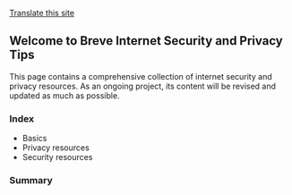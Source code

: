 [Translate this site](https://translate.google.com/translate?hl=&sl=en&tl=pt&u=https%3A%2F%2Fdistrob.github.io%2Fprivacy-security%2F)

## Welcome to Breve Internet Security and Privacy Tips

This page contains a comprehensive collection of internet security and privacy resources. As an ongoing project, its content will be revised and updated as much as possible. 

### Index

- Basics
- Privacy resources
- Security resources

### Summary

